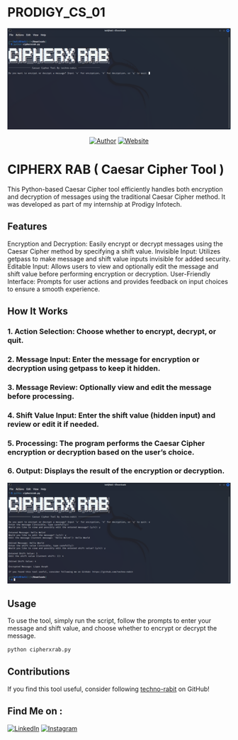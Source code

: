 # PRODIGY_CS_01

<p align="center">
<a href="#"><img title="Img_1" src="Img_1.png"></a>
</p>
<p align="center">
<a href="https://github.com/techno-rabit"><img title="Author" src="https://img.shields.io/badge/Author-Vishnu-yellow.svg?style=for-the-badge&logo=github"></a>
<a href="https://prodigyinfotech.dev/"><img title="Website" src="https://img.shields.io/badge/Website-Prodigy--InfoTech-green.svg?style=for-the-badge&logo=sites"></a>
</p>

# CIPHERX RAB ( Caesar Cipher Tool )

This Python-based Caesar Cipher tool efficiently handles both encryption and decryption of messages using the traditional Caesar Cipher method. It was developed as part of my internship at Prodigy Infotech.

## Features

Encryption and Decryption: Easily encrypt or decrypt messages using the Caesar Cipher method by specifying a shift value.
Invisible Input: Utilizes getpass to make message and shift value inputs invisible for added security.
Editable Input: Allows users to view and optionally edit the message and shift value before performing encryption or decryption.
User-Friendly Interface: Prompts for user actions and provides feedback on input choices to ensure a smooth experience.

## How It Works

### 1. Action Selection: Choose whether to encrypt, decrypt, or quit.
### 2. Message Input: Enter the message for encryption or decryption using getpass to keep it hidden.
### 3. Message Review: Optionally view and edit the message before processing.
### 4. Shift Value Input: Enter the shift value (hidden input) and review or edit it if needed.
### 5. Processing: The program performs the Caesar Cipher encryption or decryption based on the user’s choice.
### 6. Output: Displays the result of the encryption or decryption.

<p align="center">
<a href="#"><img title="Img_2" src="img_2.png"></a>
</p>

## Usage

To use the tool, simply run the script, follow the prompts to enter your message and shift value, and choose whether to encrypt or decrypt the message.

```sh
python cipherxrab.py
```
## Contributions

If you find this tool useful, consider following [techno-rabit](https://github.com/techno-rabit) on GitHub!

## Find Me on :
[![LinkedIn](https://img.shields.io/badge/LinkedIn-VishnuPrasad-blue?style=for-the-badge&logo=LinkedIn)](https://www.linkedin.com/in/technorabit)
[![Instagram](https://img.shields.io/badge/IG-%40__.v.shnu-red?style=for-the-badge&logo=instagram)](https://www.instagram.com/_.v.shnu)
